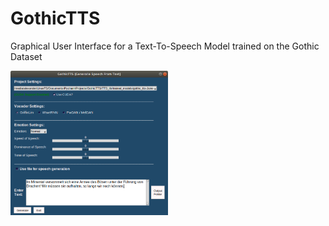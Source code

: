# GothicTTS
Graphical User Interface for a Text-To-Speech Model trained on the Gothic Dataset


<img src="https://github.com/SanjaESC/GothicTTS/blob/master/media/gui.png" data-canonical-src="![GothicTTS GUI](https://github.com/SanjaESC/GothicTTS/blob/master/media/gui.png =713x654)
" width="50%" height="50%" />




